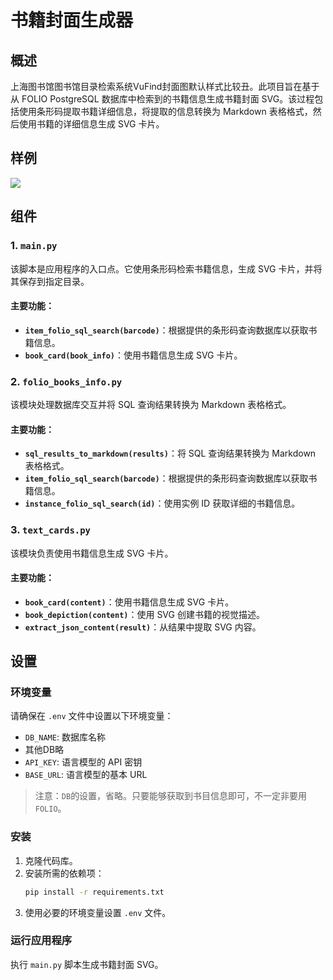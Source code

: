 # 书籍封面生成器

## 概述
上海图书馆图书馆目录检索系统VuFind封面图默认样式比较丑。此项目旨在基于从 FOLIO PostgreSQL 数据库中检索到的书籍信息生成书籍封面 SVG。该过程包括使用条形码提取书籍详细信息，将提取的信息转换为 Markdown 表格格式，然后使用书籍的详细信息生成 SVG 卡片。

## 样例

![](https://xulei-pic-1258542021.cos.ap-shanghai.myqcloud.com/mdpic/3-examples.png)

## 组件

### 1. `main.py`
该脚本是应用程序的入口点。它使用条形码检索书籍信息，生成 SVG 卡片，并将其保存到指定目录。

#### 主要功能：
- **`item_folio_sql_search(barcode)`**：根据提供的条形码查询数据库以获取书籍信息。
- **`book_card(book_info)`**：使用书籍信息生成 SVG 卡片。

### 2. `folio_books_info.py`
该模块处理数据库交互并将 SQL 查询结果转换为 Markdown 表格格式。

#### 主要功能：
- **`sql_results_to_markdown(results)`**：将 SQL 查询结果转换为 Markdown 表格格式。
- **`item_folio_sql_search(barcode)`**：根据提供的条形码查询数据库以获取书籍信息。
- **`instance_folio_sql_search(id)`**：使用实例 ID 获取详细的书籍信息。

### 3. `text_cards.py`
该模块负责使用书籍信息生成 SVG 卡片。

#### 主要功能：
- **`book_card(content)`**：使用书籍信息生成 SVG 卡片。
- **`book_depiction(content)`**：使用 SVG 创建书籍的视觉描述。
- **`extract_json_content(result)`**：从结果中提取 SVG 内容。

## 设置

### 环境变量
请确保在 `.env` 文件中设置以下环境变量：
- `DB_NAME`: 数据库名称
- 其他DB略
- `API_KEY`: 语言模型的 API 密钥
- `BASE_URL`: 语言模型的基本 URL

> 注意：`DB`的设置，省略。只要能够获取到书目信息即可，不一定非要用`FOLIO`。

### 安装
1. 克隆代码库。
2. 安装所需的依赖项：
   ```bash
   pip install -r requirements.txt
   ```
3. 使用必要的环境变量设置 `.env` 文件。

### 运行应用程序
执行 `main.py` 脚本生成书籍封面 SVG。